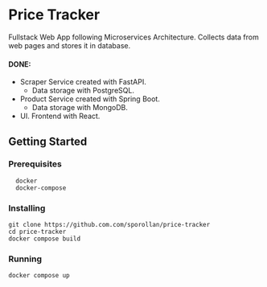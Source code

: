 # Price Tracker
Fullstack Web App following Microservices Architecture.
Collects data from web pages and stores it in database.

#### DONE:
  - Scraper Service created with FastAPI.
    - Data storage with PostgreSQL.
  - Product Service created with Spring Boot.
    - Data storage with MongoDB.
  - UI. Frontend with React.

## Getting Started
### Prerequisites
```
  docker
  docker-compose
```
### Installing
```
git clone https://github.com.com/sporollan/price-tracker
cd price-tracker
docker compose build
```
### Running
```
docker compose up
```
